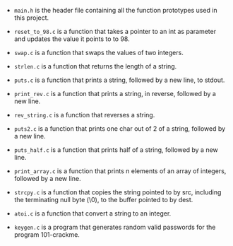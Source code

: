 
- `main.h` is the header file containing all the function prototypes used in this project.

- `reset_to_98.c` is a function that takes a pointer to an int as parameter and updates the value it points to to 98.

- `swap.c` is a function that swaps the values of two integers.

- `strlen.c` is a function that returns the length of a string.

- `puts.c` is a function that prints a string, followed by a new line, to stdout.

- `print_rev.c` is a function that prints a string, in reverse, followed by a new line.

- `rev_string.c` is a function that reverses a string.

- `puts2.c` is a function that prints one char out of 2 of a string, followed by a new line.

- `puts_half.c` is a function that prints half of a string, followed by a new line.

- `print_array.c` is a function that prints n elements of an array of integers, followed by a new line.

- `strcpy.c` is a function that copies the string pointed to by src, including the terminating null byte (\0), to the buffer pointed to by dest.

- `atoi.c` is a function that convert a string to an integer.

- `keygen.c` is a program that generates random valid passwords for the program 101-crackme.

